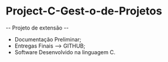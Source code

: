 # Project-C-Gest-o-de-Projetos
   -- Projeto de extensão --
- Documentação Preliminar;
- Entregas Finais --> GITHUB; 
- Software Desenvolvido na linguagem C.

